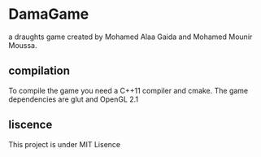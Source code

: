 # DamaGame
a draughts game created by Mohamed Alaa Gaida and Mohamed Mounir Moussa.

## compilation
To compile the game you need a C++11 compiler and cmake. The game dependencies are glut and OpenGL 2.1

## liscence
This project is under MIT Lisence
